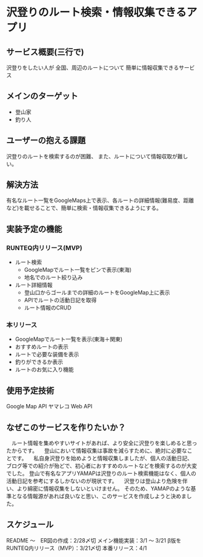 # 沢登りのルート検索・情報収集できるアプリ
## サービス概要(三行で)
沢登りをしたい人が
全国、周辺のルートについて
簡単に情報収集できるサービス
## メインのターゲット
- 登山家
- 釣り人
## ユーザーの抱える課題
沢登りのルートを検索するのが困難、
また、ルートについて情報収取が難しい。
## 解決方法
有名なルート一覧をGoogleMaps上で表示、各ルートの詳細情報(難易度、距離など)を載せることで、簡単に検索・情報収集できるようにする。
## 実装予定の機能
### RUNTEQ内リリース(MVP)
- ルート検索
  - GoogleMapでルート一覧をピンで表示(東海)
  - 地名でのルート絞り込み
- ルート詳細情報
  - 登山口からゴールまでの詳細のルートをGoogleMap上に表示
  - APIでルートの活動日記を取得
  - ルート情報のCRUD
### 本リリース
- GoogleMapでルート一覧を表示(東海＋関東)
- おすすめルートの表示
- ルートで必要な装備を表示
- 釣りができるか表示
- ルートのお気に入り機能
## 使用予定技術
Google Map API
ヤマレコ Web API
## なぜこのサービスを作りたいか？
　ルート情報を集めやすいサイトがあれば、より安全に沢登りを楽しめると思ったからです。
　登山において情報収集は事故を減らすために、絶対に必要なことです。
　私自身沢登りを始めようと情報収集しましたが、個人の活動日記、ブログ等での紹介が殆どで、初心者におすすめのルートなどを検索するのが大変でした。
登山で有名なアプリYAMAPは沢登りのルート検索機能はなく、個人の活動日記を参考にするしかないのが現状です。
　沢登りは登山より危険を伴い、より綿密に情報収集をしないといけません。
そのため、YAMAPのような基準となる情報源があれば良いなと思い、このサービスを作成しようと決めました。
## スケジュール
README 〜　ER図の作成：2/28〆切
メイン機能実装：3/1 〜 3/21
β版をRUNTEQ内リリース（MVP）：3/21〆切
本番リリース：4/1
